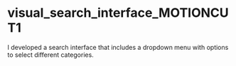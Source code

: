 # visual_search_interface_MOTIONCUT1
I developed a search interface that includes a dropdown menu with options to select different categories.

